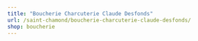 ```yaml
---
title: "Boucherie Charcuterie Claude Desfonds"
url: /saint-chamond/boucherie-charcuterie-claude-desfonds/
shop: boucherie
---
```

